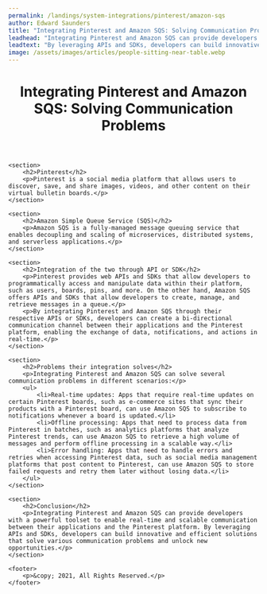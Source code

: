 ```yaml
---
permalink: /landings/system-integrations/pinterest/amazon-sqs
author: Edward Saunders
title: "Integrating Pinterest and Amazon SQS: Solving Communication Problems"
leadhead: "Integrating Pinterest and Amazon SQS can provide developers with a powerful toolset to enable real-time and scalable communication between their applications and the Pinterest platform"
leadtext: "By leveraging APIs and SDKs, developers can build innovative and efficient solutions that solve various communication problems and unlock new opportunities."
image: /assets/images/articles/people-sitting-near-table.webp
---
```

<div class="arttext">
	<header>
		<h1>Integrating Pinterest and Amazon SQS: Solving Communication Problems</h1>
	</header>

	<section>
		<h2>Pinterest</h2>
		<p>Pinterest is a social media platform that allows users to discover, save, and share images, videos, and other content on their virtual bulletin boards.</p>
	</section>

	<section>
		<h2>Amazon Simple Queue Service (SQS)</h2>
		<p>Amazon SQS is a fully-managed message queuing service that enables decoupling and scaling of microservices, distributed systems, and serverless applications.</p>
	</section>

	<section>
		<h2>Integration of the two through API or SDK</h2>
		<p>Pinterest provides web APIs and SDKs that allow developers to programmatically access and manipulate data within their platform, such as users, boards, pins, and more. On the other hand, Amazon SQS offers APIs and SDKs that allow developers to create, manage, and retrieve messages in a queue.</p>
		<p>By integrating Pinterest and Amazon SQS through their respective APIs or SDKs, developers can create a bi-directional communication channel between their applications and the Pinterest platform, enabling the exchange of data, notifications, and actions in real-time.</p>	
	</section>

	<section>
		<h2>Problems their integration solves</h2>
		<p>Integrating Pinterest and Amazon SQS can solve several communication problems in different scenarios:</p>
		<ul>
			<li>Real-time updates: Apps that require real-time updates on certain Pinterest boards, such as e-commerce sites that sync their products with a Pinterest board, can use Amazon SQS to subscribe to notifications whenever a board is updated.</li>
			<li>Offline processing: Apps that need to process data from Pinterest in batches, such as analytics platforms that analyze Pinterest trends, can use Amazon SQS to retrieve a high volume of messages and perform offline processing in a scalable way.</li>
			<li>Error handling: Apps that need to handle errors and retries when accessing Pinterest data, such as social media management platforms that post content to Pinterest, can use Amazon SQS to store failed requests and retry them later without losing data.</li>
		</ul>
	</section>

	<section>
		<h2>Conclusion</h2>
		<p>Integrating Pinterest and Amazon SQS can provide developers with a powerful toolset to enable real-time and scalable communication between their applications and the Pinterest platform. By leveraging APIs and SDKs, developers can build innovative and efficient solutions that solve various communication problems and unlock new opportunities.</p>
	</section>

	<footer>
		<p>&copy; 2021, All Rights Reserved.</p>
	</footer>

</div>